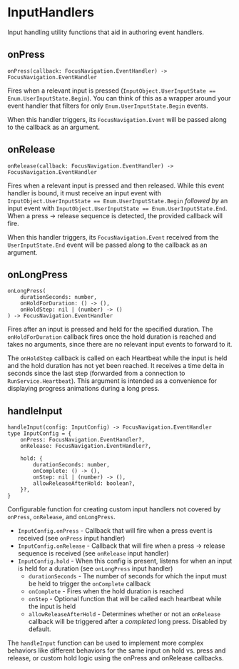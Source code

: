 # InputHandlers

Input handling utility functions that aid in authoring event handlers.

## onPress
```
onPress(callback: FocusNavigation.EventHandler) -> FocusNavigation.EventHandler
```

Fires when a relevant input is pressed (`InputObject.UserInputState == Enum.UserInputState.Begin`). You can think of this as a wrapper around your event handler that filters for only `Enum.UserInputState.Begin` events.

When this handler triggers, its `FocusNavigation.Event` will be passed along to the callback as an argument.

## onRelease
```
onRelease(callback: FocusNavigation.EventHandler) -> FocusNavigation.EventHandler
```

Fires when a relevant input is pressed and then released. While this event handler is bound, it must receive an input event with `InputObject.UserInputState == Enum.UserInputState.Begin` _followed by_ an input event with `InputObject.UserInputState == Enum.UserInputState.End`. When a press -> release sequence is detected, the provided callback will fire.

When this handler triggers, its `FocusNavigation.Event` received from the `UserInputState.End` event will be passed along to the callback as an argument.

## onLongPress
```
onLongPress(
    durationSeconds: number,
    onHoldForDuration: () -> (),
    onHoldStep: nil | (number) -> ()
) -> FocusNavigation.EventHandler
```

Fires after an input is pressed and held for the specified duration. The `onHoldForDuration` callback fires once the hold duration is reached and takes no arguments, since there are no relevant input events to forward to it.

The `onHoldStep` callback is called on each Heartbeat while the input is held and the hold duration has not yet been reached. It receives a time delta in seconds since the last step (forwarded from a connection to `RunService.Heartbeat`). This argument is intended as a convenience for displaying progress animations during a long press.


## handleInput
```
handleInput(config: InputConfig) -> FocusNavigation.EventHandler
type InputConfig = {
    onPress: FocusNavigation.EventHandler?,
    onRelease: FocusNavigation.EventHandler?,

    hold: {
        durationSeconds: number,
        onComplete: () -> (),
        onStep: nil | (number) -> (),
        allowReleaseAfterHold: boolean?,
    }?,
}
```

Configurable function for creating custom input handlers not covered by `onPress`, `onRelease`, and `onLongPress`.

* `InputConfig.onPress` - Callback that will fire when a press event is received (see `onPress` input handler)
* `InputConfig.onRelease` - Callback that will fire when a press -> release sequence is received (see `onRelease` input handler)
* `InputConfig.hold` - When this config is present, listens for when an input is held for a duration (see `onLongPress` input handler)
    * `durationSeconds` - The number of seconds for which the input must be held to trigger the `onComplete` callback
    * `onComplete` - Fires when the hold duration is reached
    * `onStep` - Optional function that will be called each heartbeat while the input is held
    * `allowReleaseAfterHold` - Determines whether or not an `onRelease` callback will be triggered after a _completed_ long press. Disabled by default.

The `handleInput` function can be used to implement more complex behaviors like different behaviors for the same input on hold vs. press and release, or custom hold logic using the onPress and onRelease callbacks.

